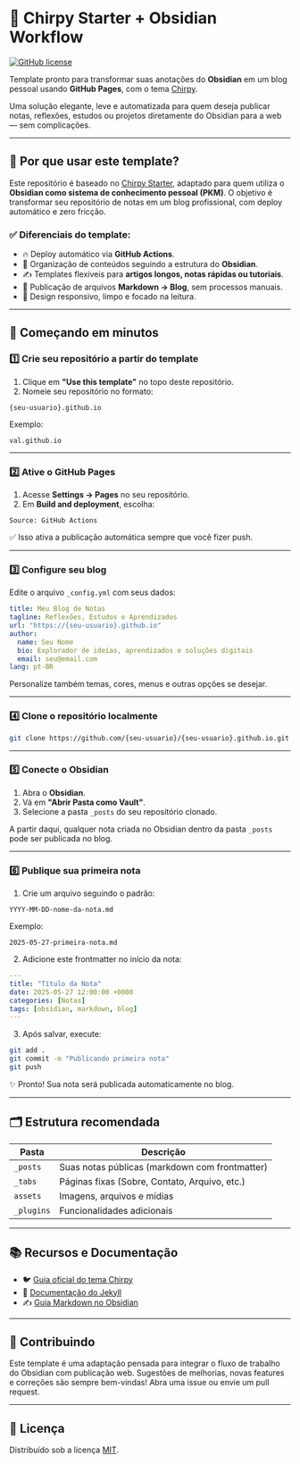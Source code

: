 
# 🚀 **Chirpy Starter + Obsidian Workflow**

[![GitHub license](https://img.shields.io/github/license/cotes2020/chirpy-starter.svg?color=blue)](LICENSE)

Template pronto para transformar suas anotações do **Obsidian** em um blog pessoal usando **GitHub Pages**, com o tema [Chirpy](https://github.com/cotes2020/jekyll-theme-chirpy).

Uma solução elegante, leve e automatizada para quem deseja publicar notas, reflexões, estudos ou projetos diretamente do Obsidian para a web — sem complicações.

---

## 🎯 **Por que usar este template?**

Este repositório é baseado no [Chirpy Starter](https://github.com/cotes2020/chirpy-starter), adaptado para quem utiliza o **Obsidian como sistema de conhecimento pessoal (PKM)**. O objetivo é transformar seu repositório de notas em um blog profissional, com deploy automático e zero fricção.

### ✅ **Diferenciais do template:**

* 🔥 Deploy automático via **GitHub Actions**.
* 🔗 Organização de conteúdos seguindo a estrutura do **Obsidian**.
* ✍️ Templates flexíveis para **artigos longos, notas rápidas ou tutoriais**.
* 📄 Publicação de arquivos **Markdown → Blog**, sem processos manuais.
* 🎨 Design responsivo, limpo e focado na leitura.

---

## 🚀 **Começando em minutos**

### 1️⃣ **Crie seu repositório a partir do template**

1. Clique em **"Use this template"** no topo deste repositório.
2. Nomeie seu repositório no formato:

```
{seu-usuario}.github.io
```

Exemplo:

```
val.github.io
```

---

### 2️⃣ **Ative o GitHub Pages**

1. Acesse **Settings → Pages** no seu repositório.
2. Em **Build and deployment**, escolha:

```
Source: GitHub Actions
```

✅ Isso ativa a publicação automática sempre que você fizer push.

---

### 3️⃣ **Configure seu blog**

Edite o arquivo `_config.yml` com seus dados:

```yaml
title: Meu Blog de Notas
tagline: Reflexões, Estudos e Aprendizados
url: "https://{seu-usuario}.github.io"
author:
  name: Seu Nome
  bio: Explorador de ideias, aprendizados e soluções digitais
  email: seu@email.com
lang: pt-BR
```

Personalize também temas, cores, menus e outras opções se desejar.

---

### 4️⃣ **Clone o repositório localmente**

```bash
git clone https://github.com/{seu-usuario}/{seu-usuario}.github.io.git
```

---

### 5️⃣ **Conecte o Obsidian**

1. Abra o **Obsidian**.
2. Vá em **"Abrir Pasta como Vault"**.
3. Selecione a pasta `_posts` do seu repositório clonado.

A partir daqui, qualquer nota criada no Obsidian dentro da pasta `_posts` pode ser publicada no blog.

---

### 6️⃣ **Publique sua primeira nota**

1. Crie um arquivo seguindo o padrão:

```
YYYY-MM-DD-nome-da-nota.md
```

Exemplo:

```
2025-05-27-primeira-nota.md
```

2. Adicione este frontmatter no início da nota:

```yaml
---
title: "Título da Nota"
date: 2025-05-27 12:00:00 +0000
categories: [Notas]
tags: [obsidian, markdown, blog]
---
```

3. Após salvar, execute:

```bash
git add .
git commit -m "Publicando primeira nota"
git push
```

✨ Pronto! Sua nota será publicada automaticamente no blog.

---

## 🗂️ **Estrutura recomendada**

| Pasta      | Descrição                                      |
| ---------- | ---------------------------------------------- |
| `_posts`   | Suas notas públicas (markdown com frontmatter) |
| `_tabs`    | Páginas fixas (Sobre, Contato, Arquivo, etc.)  |
| `assets`   | Imagens, arquivos e mídias                     |
| `_plugins` | Funcionalidades adicionais                     |

---

## 📚 **Recursos e Documentação**

* 🐦 [Guia oficial do tema Chirpy](https://github.com/cotes2020/jekyll-theme-chirpy/wiki)
* 🔧 [Documentação do Jekyll](https://jekyllrb.com/docs/)
* ✍️ [Guia Markdown no Obsidian](https://help.obsidian.md/)

---

## 🤝 **Contribuindo**

Este template é uma adaptação pensada para integrar o fluxo de trabalho do Obsidian com publicação web. Sugestões de melhorias, novas features e correções são sempre bem-vindas! Abra uma issue ou envie um pull request.

---

## 📜 **Licença**

Distribuído sob a licença [MIT](LICENSE).

